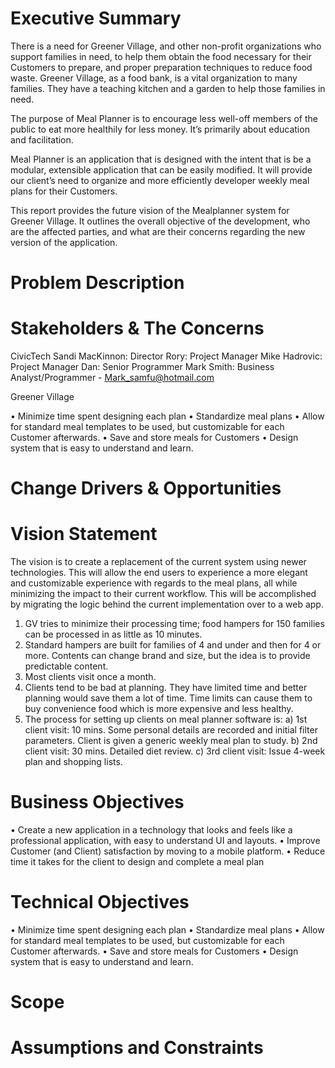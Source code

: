 # Executive Summary

There is a need for Greener Village, and other non-profit organizations who support families in need, to help them obtain the food necessary for their Customers to prepare, and proper preparation techniques to reduce food waste. Greener Village, as a food bank, is a vital organization to many families. They have a teaching kitchen and a garden to help those families in need. 

The purpose of Meal Planner is to encourage less well-off members of the public to eat more healthily for less money. It’s primarily about education and facilitation. 

Meal Planner is an application that is designed with the intent that is be a modular, extensible application that can be easily modified. It will provide our client’s need to organize and more efficiently developer weekly meal plans for their Customers.

This report provides the future vision of the Mealplanner system for Greener Village. It outlines the overall objective of the development, who are the affected parties, and what are their concerns regarding the new version of the application.


# Problem Description



# Stakeholders & The Concerns

CivicTech
Sandi MacKinnon: Director
Rory: Project Manager
Mike Hadrovic:	Project Manager
Dan: Senior Programmer
Mark Smith: Business Analyst/Programmer - Mark_samfu@hotmail.com

Greener Village
	

•	Minimize time spent designing each plan
•	Standardize meal plans
•	Allow for standard meal templates to be used, but customizable for each Customer afterwards.
•	Save and store meals for Customers
•	Design system that is easy to understand and learn.


# Change Drivers & Opportunities

# Vision Statement
The vision is to create a replacement of the current system using newer technologies. This will allow the end users to experience a more elegant and customizable experience with regards to the meal plans, all while minimizing the impact to their current workflow. This will be accomplished by migrating the logic behind the current implementation over to a web app.

1)	GV tries to minimize their processing time; food hampers for 150 families can be processed in as little as 10 minutes.
2)	Standard hampers are built for families of 4 and under and then for 4 or more. Contents can change brand and size, but the idea is to provide predictable content.
3)	Most clients visit once a month.
4)	Clients tend to be bad at planning. They have limited time and better planning would save them a lot of time. Time limits can cause them to buy convenience food which is more expensive and less healthy.
5)	The process for setting up clients on meal planner software is:
a)	1st client visit: 10 mins. Some personal details are recorded and initial filter parameters. Client is given a generic weekly meal plan to study.
b)	2nd client visit: 30 mins. Detailed diet review.
c)	3rd client visit: Issue 4-week plan and shopping lists.

# Business Objectives
•	Create a new application in a technology that looks and feels like a professional application, with easy to understand UI and layouts.
•	Improve Customer (and Client) satisfaction by moving to a mobile platform.
•	Reduce time it takes for the client to design and complete a meal plan

# Technical Objectives
•	Minimize time spent designing each plan
•	Standardize meal plans
•	Allow for standard meal templates to be used, but customizable for each Customer afterwards.
•	Save and store meals for Customers
•	Design system that is easy to understand and learn.


# Scope


# Assumptions and Constraints
